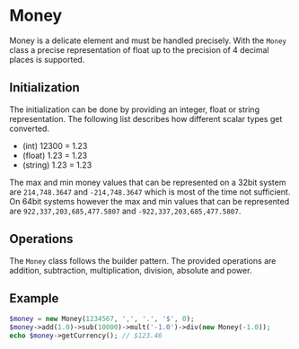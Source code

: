 # Money

Money is a delicate element and must be handled precisely. With the `Money` class a precise representation of float up to the precision of 4 decimal places is supported.

## Initialization

The initialization can be done by providing an integer, float or string representation. The following list describes how different scalar types get converted.

* (int) 12300   = 1.23
* (float) 1.23  = 1.23
* (string) 1.23 = 1.23

The max and min money values that can be represented on a 32bit system are `214,748.3647` and `-214,748.3647` which is most of the time not sufficient. On 64bit systems however the max and min values that can be represented are `922,337,203,685,477.5807` and `-922,337,203,685,477.5807`.

## Operations

The `Money` class follows the builder pattern. The provided operations are addition, subtraction, multiplication, division, absolute and power.

## Example

```php
$money = new Money(1234567, ',', '.', '$', 0);
$money->add(1.0)->sub(10000)->mult('-1.0')->div(new Money(-1.0));
echo $money->getCurrency(); // $123.46
```
